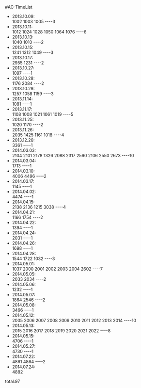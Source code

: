 #AC-TimeList
* 2013.10.09:  
1002 1003 1005 ----3
* 2013.10.11:  
1012 1024 1028 1050 1064 1076 ----6
* 2013.10.13:  
1040 1010 ----2
* 2013.10.15:  
1241 1312 1049 ----3
* 2013.10.17:  
2955 1231 ----2
* 2013.10.27:  
1097 ----1
* 2013.10.28:  
1176 2084 ----2
* 2013.10.29:  
1257 1058 1159 ----3
* 2013.11.14:  
1081 ----1
* 2013.11.17:  
1108 1008 1021 1061 1019 ----5
* 2013.11.25:  
1020 1170 ----2
* 2013.11.26:  
2035 1425 1161 1018 ----4
* 2013.12.26:  
3361  ----1
* 2014.03.03:  
2104 2101 2178 1326 2088 2317 2560 2106 2550 2673  ----10
* 2014.03.04:  
1713  ----1
* 2014.03.10:  
4006 4496  ----2
* 2014.03.17:  
1145  ----1
* 2014.04.02:  
4474  ----1
* 2014.04.15:  
2138 2136 1215 3038  ----4
* 2014.04.21:  
1166 1754   ----2
* 2014.04.22:  
1394   ----1
* 2014.04.24:  
2031   ----1
* 2014.04.26:  
1698   ----1
* 2014.04.28:  
1544 1722 1032   ----3
* 2014.05.01:  
1037 2000 2001 2002 2003 2004 2602   ----7
* 2014.05.05:  
2033 2034   ----2
* 2014.05.06:  
1232   ----1
* 2014.05.07:  
1864 2546   ----2
* 2014.05.08:  
3466   ----1
* 2014.05.12:  
2005 2006 2007 2008 2009 2010 2011 2012 2013 2014   ----10
* 2014.05.13:  
2015 2016 2017 2018 2019 2020 2021 2022   ----8
* 2014.05.15:  
4706   ----1
* 2014.05.27:  
4730   ----1
* 2014.07.22:  
4861 4864   ----2
* 2014.07.24:  
4882

total:97
